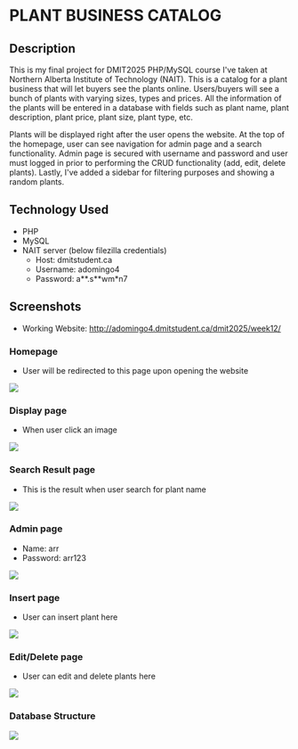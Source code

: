 # PLANT BUSINESS CATALOG

## Description
This is my final project for DMIT2025 PHP/MySQL course I've taken at Northern Alberta Institute of Technology (NAIT). This is a catalog for a plant business that will let buyers see the plants online. Users/buyers will see a bunch of plants with varying sizes, types and prices. All the information of the plants will be entered in a database with fields such as plant name, plant description, plant price, plant size, plant type, etc.

Plants will be displayed right after the user opens the website. At the top of the homepage, user can see navigation for admin page and a search functionality. Admin page is secured with username and password and user must logged in prior to performing the CRUD functionality (add, edit, delete plants). Lastly, I've added a sidebar for filtering purposes and showing a random plants.

## Technology Used
- PHP
- MySQL
- NAIT server (below filezilla credentials)
    - Host: dmitstudent.ca
    - Username: adomingo4
    - Password: a**.s**wm*n7 

## Screenshots
- Working Website: http://adomingo4.dmitstudent.ca/dmit2025/week12/

### Homepage
- User will be redirected to this page upon opening the website

![](img/home.png)

### Display page
- When user click an image

![](img/display.png)

### Search Result page
- This is the result when user search for plant name

![](img/search-result.png)

### Admin page
- Name: arr
- Password: arr123

![](img/login.png)

### Insert page
- User can insert plant here

![](img/insert.png)

### Edit/Delete page
- User can edit and delete plants here

![](img/edit.png)

### Database Structure

![](img/db.png)
